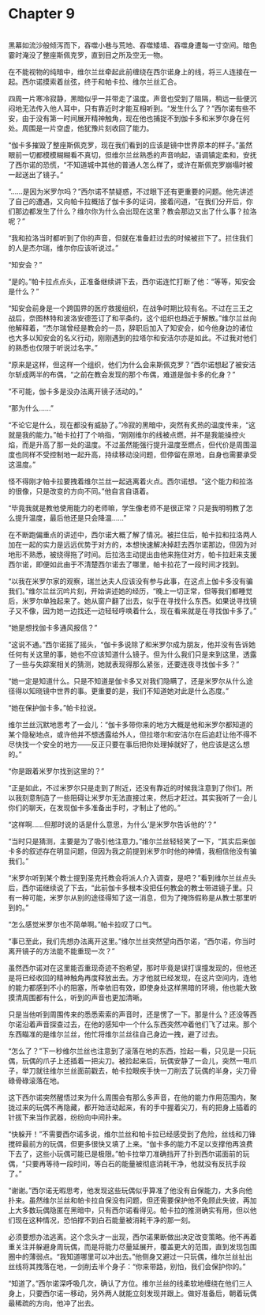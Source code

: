 # Chapter 9

<br>
黑幕如流沙般倾泻而下，吞噬小巷与荒地、吞噬矮墙、吞噬身遭每一寸空间。暗色霎时淹没了整座斯佩克罗，直到目之所及空无一物。

在不能视物的纯暗中，维尔兰丝牵起此前缠绕在西尔诺身上的线，将三人连接在一起。西尔诺摸索着丝弦，终于和帕卡拉、维尔兰丝汇合。

四周一片寒冷寂静，黑暗似乎一并带走了温度。声音也受到了阻隔，稍远一些便沉闷地无法传入他人耳中，只有靠近时才能互相听到。“发生什么了？”西尔诺有些不安，由于没有第一时间展开精神触角，现在他也捕捉不到伽卡多和米罗尔身在何处。周围是一片空虚，他犹豫片刻收回了能力。

“伽卡多摧毁了整座斯佩克罗，现在我们看到的应该是镜中世界原本的样子。”虽然眼前一切都模模糊糊看不真切，但维尔兰丝熟悉的声音响起，语调镇定柔和，安抚了西尔诺的恐慌，“不知道城中其他的普通人怎么样了，或许在斯佩克罗崩塌时被一起送出了镜子。”

“……是因为米罗尔吗？”西尔诺不禁疑惑，不过眼下还有更重要的问题。他先讲述了自己的遭遇，又向帕卡拉概括了伽卡多的证词，接着问道，“在我们分开后，你们那边都发生了什么？维尔你为什么会出现在这里？教会那边又出了什么事？拉洛呢？”

“我和拉洛当时都听到了你的声音，但就在准备赶过去的时候被拦下了。拦住我们的人是杰尔瑞，维尔你应该听说过。”

“知安会？”

“是的。”帕卡拉点点头，正准备继续讲下去，西尔诺连忙打断了他：“等等，知安会是什么？”

“知安会前身是一个跨国界的医疗救援组织，在战争时期比较有名。不过在三王之战后，奈图林特和波洛安德签订了和平条约，这个组织也趋近于解散。”维尔兰丝向他解释着，“杰尔瑞曾经是教会的一员，辞职后加入了知安会，如今他身边的诸位也大多以知安会的名义行动，刚刚遇到的拉塔尔和安洁尔亦是如此。不过我对他们的熟悉也仅限于听说过名字。”

“原来是这样，但这样一个组织，他们为什么会来斯佩克罗？”西尔诺想起了被安洁尔斩成两半的布偶，“之前在教会发现的那个布偶，难道是伽卡多的化身？”

“不可能，伽卡多是没办法离开镜子活动的。”

“那为什么……”

“不论它是什么，现在都没有威胁了。”冷寂的黑暗中，突然有炙热的温度传来，“这就是我的能力。”帕卡拉打了个响指，“刚刚维尔的线被点燃，并不是我能操控火焰，而是升高了那一处的温度。不过虽然能强行提升温度至燃点，但代价是周围温度也同样不受控制地一起升高，持续移动没问题，但停留在原地，自身也需要承受这温度。”

怪不得刚才帕卡拉要拽着维尔兰丝一起逃离着火点。西尔诺想。“这个能力和拉洛的很像，只是改变的方向不同。”他自言自语着。

“毕竟我就是教他使用能力的老师嘛，学生像老师不是很正常？只是我明明教了怎么提升温度，最后他还是只会降温……”

在不断跑偏重点的讲述中，西尔诺大概了解了情况。被拦住后，帕卡拉和拉洛两人加在一起的实力是远远优势于对方的，本想快速解决掉赶去西尔诺那边，但因为对地形不熟悉，被绕得拖了时间。后拉洛主动提出由他来拖住对方，帕卡拉赶来支援西尔诺，即便如此由于不清楚西尔诺去了哪里，帕卡拉花了一段时间才找到。

“以我在米罗尔家的观察，瑞兰达夫人应该没有参与此事，在这点上伽卡多没有骗我们。”维尔兰丝沉吟片刻，开始讲述她的经历，“晚上一切正常，但等我们都睡觉后，米罗尔单独起来了。她从窗户翻了出去，似乎在寻找什么东西。如果说寻找镜子又不像，因为她一边找还一边轻轻呼唤着什么，现在看来就是在寻找伽卡多了。”

“她是想找伽卡多通风报信？”

“这说不通。”西尔诺摇了摇头，“伽卡多说除了和米罗尔成为朋友，他并没有告诉她任何有关这里的事，她也不应该知道什么镜子。但为什么我们只是来到这里，透露了一些与失踪案相关的猜测，她就表现得那么紧张，还要连夜寻找伽卡多？”

“她一定是知道什么。只是不知道是伽卡多又对我们隐瞒了，还是米罗尔从什么途径得以知晓镜中世界的事。更重要的是，我们不知道她对此是什么态度。”

“她在保护伽卡多。”帕卡拉说。

维尔兰丝沉默地思考了一会儿：“伽卡多带你来的地方大概是他和米罗尔都知道的某个隐秘地点，或许他并不想透露给外人，但拉塔尔和安洁尔在后追赶让他不得不尽快找一个安全的地方——反正只要在事后把你处理掉就好了，他应该是这么想的。”

“你是跟着米罗尔找到这里的？”

“正是如此，不过米罗尔只是走到了附近，还没有靠近的时候我注意到了你们。所以我刻意制造了一些阻碍让米罗尔无法直接过来，然后才赶过。其实我听了一会儿你们的聊天，在发现伽卡多准备出手时，才制止了他的。”

“这样啊……但那时说的话是什么意思，为什么‘是米罗尔告诉他的’？”

“当时只是猜测，主要是为了吸引他注意力。”维尔兰丝轻轻笑了一下，“其实后来伽卡多的叙述存在明显问题，但因为我之前提到米罗尔时他的神情，我相信他没有骗我们。”

“米罗尔听到某个教士提到圣克托教会将派人介入调查，是吧？”看到维尔兰丝点头后，西尔诺继续说了下去，“此前伽卡多根本没把任何教会的教士带进镜子里。只有一种可能，米罗尔从别的途径得知了这一消息，但为了掩饰假称是从教士那里听到的。”

“怎么感觉米罗尔也不简单啊。”帕卡拉叹了口气。

“事已至此，我们先想办法离开这里。”维尔兰丝突然望向西尔诺，“西尔诺，你当时离开镜子的方法能不能重现一次？”

虽然西尔诺对在这里能否重现奇迹不抱希望，那时毕竟是误打误撞发现的，但他还是将已经收回的精神触角再度释放出去。方才他就已经发现，在这片空间内，连他的能力都感到不小的阻塞，所幸依旧有效，即使身处这样黑暗的环境，他也能大致摸清周围都有什么，听到的声音也更加清晰。

只是当他听到周围传来的悉悉索索的声音时，还是愣了一下。那是什么？还没等西尔诺沿着声音探查过去，在他的感知中一个什么东西突然冲着他们飞了过来。那个东西瞄准的是维尔兰丝，他忙将维尔兰丝往自己身边一拽，避了过去。

“怎么了？”下一秒维尔兰丝也注意到了滚落在地的东西，捡起一看，只见是一只玩偶，玩偶的爪子上还插着一把尖刀。被捡起来后，玩偶安静了一会儿，突然一甩爪子，举刀就往维尔兰丝面前戳去，帕卡拉眼疾手快一刀削去了玩偶的半身，尖刀骨碌骨碌滚落在地。

这下西尔诺突然醒悟过来为什么周围会有那么多声音，在他的能力作用范围内，聚拢过来的玩偶不再隐藏，都开始活动起来，有的手中握着尖刀，有的把身上插着的针拔下来当作武器，纷纷向中间扑来。

“快躲开！”不需要西尔诺多说，维尔兰丝和帕卡拉已经感受到了危险，丝线和刀锋搅碎最前方的玩偶，但更多很快又填了上来。“伽卡多的能力不足以支撑他再浪费下去了，这些小玩偶可能已是极限。”帕卡拉举刀准确挡开了扑到西尔诺面前的玩偶，“只要再等待一段时间，等白石的能量被彻底消耗干净，他就没有反抗手段了。”

“谢谢。”西尔诺无暇思考，他发现这些玩偶似乎算准了他没有自保能力，大多向他扑来。虽然维尔兰丝和帕卡拉自保没有问题，但还需要保护他不免顾此失彼，再加上大多数玩偶隐匿在黑暗中，只有西尔诺看得见。帕卡拉的推测确实有用，但以他们现在这种情况，恐怕撑不到白石能量被消耗干净的那一刻。

必须要想办法逃离。这个念头才一出现，西尔诺果断做出决定改变策略。他不再着重关注并躲避身周玩偶，而是将能力尽量延展开，覆盖更大的范围，直到发现包围圈中的薄弱点。“我知道哪里可以冲出去。”他侧身又避过一只玩偶，维尔兰丝扯出丝线将其拽落在地，一剑削去半个身子：“你来带路，别怕，我们会保护你的。”

“知道了。”西尔诺深呼吸几次，确认了方位。维尔兰丝的线柔软地缠绕在他们三人身上，只要西尔诺一移动，另外两人就能立刻发现并跟上。做好准备后，朝着玩偶最稀疏的方向，他冲了出去。
